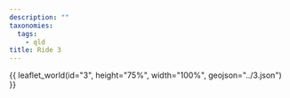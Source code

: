 ```yaml
---
description: ""
taxonomies:
  tags:
    - qld
title: Ride 3
---
```


{{ leaflet_world(id="3", height="75%", width="100%", geojson="../3.json") }}
